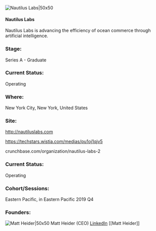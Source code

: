 

![Nautilus Labs|50x50](https://apimg.techstars.com/connect/images/image_files/5e25108434a60d7d79000059/original/Untitled_design_%281%29.png)

#### Nautilus Labs
Nautilus Labs is advancing the efficiency of ocean commerce through artificial intelligence.

### Stage: 
Series A - Graduate 

### Current Status: 
Operating

### Where:
New York City, New York, United States

### Site:
http://nautiluslabs.com

https://techstars.wistia.com/medias/pu1oj1qjv5

crunchbase.com/organization/nautilus-labs-2

### Current Status: 
Operating

### Cohort/Sessions: 
Eastern Pacific, in Eastern Pacific 2019 Q4

### Founders: 

![Matt Heider|50x50](https://apimg.techstars.com/connect/images/image_files/5e40f2a7a36c1171ea00084a/original/0.jpeg) Matt Heider (CEO) [LinkedIn](https://linkedin.com/in/matthewheider) [[Matt Heider]]


